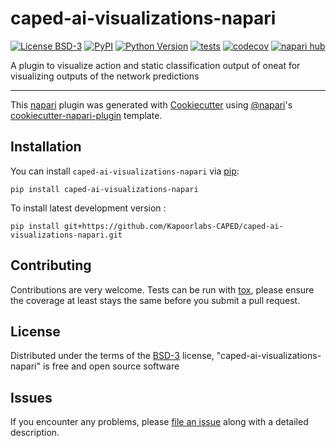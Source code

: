 # caped-ai-visualizations-napari

[![License BSD-3](https://img.shields.io/pypi/l/caped-ai-visualizations-napari.svg?color=green)](https://github.com/Kapoorlabs-CAPED/caped-ai-visualizations-napari/raw/main/LICENSE)
[![PyPI](https://img.shields.io/pypi/v/caped-ai-visualizations-napari.svg?color=green)](https://pypi.org/project/caped-ai-visualizations-napari)
[![Python Version](https://img.shields.io/pypi/pyversions/caped-ai-visualizations-napari.svg?color=green)](https://python.org)
[![tests](https://github.com/Kapoorlabs-CAPED/caped-ai-visualizations-napari/workflows/tests/badge.svg)](https://github.com/Kapoorlabs-CAPED/caped-ai-visualizations-napari/actions)
[![codecov](https://codecov.io/gh/Kapoorlabs-CAPED/caped-ai-visualizations-napari/branch/main/graph/badge.svg)](https://codecov.io/gh/Kapoorlabs-CAPED/caped-ai-visualizations-napari)
[![napari hub](https://img.shields.io/endpoint?url=https://api.napari-hub.org/shields/caped-ai-visualizations-napari)](https://napari-hub.org/plugins/caped-ai-visualizations-napari)

A plugin to visualize action and static classification output of oneat for visualizing outputs of the network predictions

----------------------------------

This [napari] plugin was generated with [Cookiecutter] using [@napari]'s [cookiecutter-napari-plugin] template.

<!--
Don't miss the full getting started guide to set up your new package:
https://github.com/napari/cookiecutter-napari-plugin#getting-started

and review the napari docs for plugin developers:
https://napari.org/stable/plugins/index.html
-->

## Installation

You can install `caped-ai-visualizations-napari` via [pip]:

    pip install caped-ai-visualizations-napari



To install latest development version :

    pip install git+https://github.com/Kapoorlabs-CAPED/caped-ai-visualizations-napari.git


## Contributing

Contributions are very welcome. Tests can be run with [tox], please ensure
the coverage at least stays the same before you submit a pull request.

## License

Distributed under the terms of the [BSD-3] license,
"caped-ai-visualizations-napari" is free and open source software

## Issues

If you encounter any problems, please [file an issue] along with a detailed description.

[napari]: https://github.com/napari/napari
[Cookiecutter]: https://github.com/audreyr/cookiecutter
[@napari]: https://github.com/napari
[MIT]: http://opensource.org/licenses/MIT
[BSD-3]: http://opensource.org/licenses/BSD-3-Clause
[GNU GPL v3.0]: http://www.gnu.org/licenses/gpl-3.0.txt
[GNU LGPL v3.0]: http://www.gnu.org/licenses/lgpl-3.0.txt
[Apache Software License 2.0]: http://www.apache.org/licenses/LICENSE-2.0
[Mozilla Public License 2.0]: https://www.mozilla.org/media/MPL/2.0/index.txt
[cookiecutter-napari-plugin]: https://github.com/napari/cookiecutter-napari-plugin

[file an issue]: https://github.com/Kapoorlabs-CAPED/caped-ai-visualizations-napari/issues

[napari]: https://github.com/napari/napari
[tox]: https://tox.readthedocs.io/en/latest/
[pip]: https://pypi.org/project/pip/
[PyPI]: https://pypi.org/
